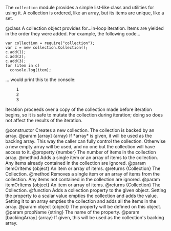 <!-- contributed by Drew Willcoxon [adw@mozilla.com]  -->
<!-- edited by Noelle Murata [fiveinchpixie@gmail.com]  -->

The `collection` module provides a simple list-like class and utilities for
using it.  A collection is ordered, like an array, but its items are unique,
like a set.

<api name="Collection">
@class
A collection object provides for...in-loop iteration.  Items are yielded in the
order they were added.  For example, the following code...

    var collection = require("collection");
    var c = new collection.Collection();
    c.add(1);
    c.add(2);
    c.add(3);
    for (item in c)
      console.log(item);

... would print this to the console:

<pre>
    1
    2
    3
</pre>

Iteration proceeds over a copy of the collection made before iteration begins,
so it is safe to mutate the collection during iteration; doing so does not
affect the results of the iteration.

<api name="Collection">
@constructor
Creates a new collection.  The collection is backed by an array.
@param [array] {array}
If *array* is given, it will be used as the backing array.  This way the caller
can fully control the collection.  Otherwise a new empty array will be used, and
no one but the collection will have access to it.
</api>
<api name="length">
@property {number}
The number of items in the collection array.
</api>
<api name="add">
@method
Adds a single item or an array of items to the collection.  Any items already
contained in the collection are ignored.
@param itemOrItems {object} An item or array of items.
@returns {Collection} The Collection.
</api>
<api name="remove">
@method
Removes a single item or an array of items from the collection.  Any items not
contained in the collection are ignored.
@param itemOrItems {object} An item or array of items.
@returns {Collection} The Collection.
</api>
</api>

<api name="addCollectionProperty">
@function
Adds a collection property to the given object.  Setting the property to a
scalar value empties the collection and adds the value.  Setting it to an array
empties the collection and adds all the items in the array.
@param object {object}
The property will be defined on this object.
@param propName {string}
The name of the property.
@param [backingArray] {array}
If given, this will be used as the collection's backing array.
</api>

